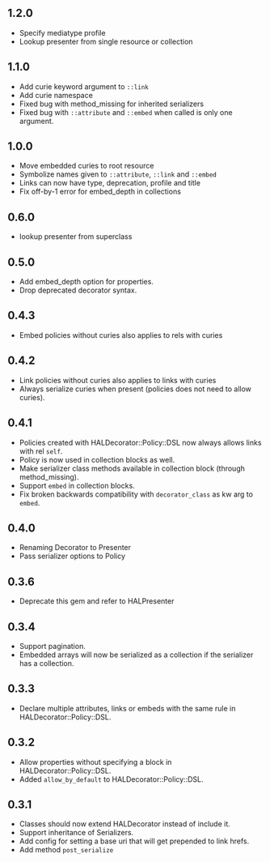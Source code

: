 ## 1.2.0
 * Specify mediatype profile
 * Lookup presenter from single resource or collection
## 1.1.0
 * Add curie keyword argument to `::link`
 * Add curie namespace
 * Fixed bug with method_missing for inherited serializers
 * Fixed bug with `::attribute` and `::embed` when called is only one argument.
## 1.0.0
 * Move embedded curies to root resource
 * Symbolize names given to `::attribute`, `::link` and `::embed`
 * Links can now have type, deprecation, profile and title
 * Fix off-by-1 error for embed_depth in collections 
## 0.6.0
 * lookup presenter from superclass
## 0.5.0
 * Add embed_depth option for properties.
 * Drop deprecated decorator syntax.
## 0.4.3
 * Embed policies without curies also applies to rels with curies
## 0.4.2
 * Link policies without curies also applies to links with curies
 * Always serialize curies when present (policies does not need to allow curies).
## 0.4.1
 * Policies created with HALDecorator::Policy::DSL now always allows links with rel `self`.
 * Policy is now used in collection blocks as well.
 * Make serializer class methods available in collection block (through method_missing).
 * Support `embed` in collection blocks.
 * Fix broken backwards compatibility with `decorator_class` as kw arg to `embed`.
## 0.4.0
 * Renaming Decorator to Presenter
 * Pass serializer options to Policy
## 0.3.6
 * Deprecate this gem and refer to HALPresenter
## 0.3.4
 * Support pagination.
 * Embedded arrays will now be serialized as a collection if the serializer has a collection.
## 0.3.3
 * Declare multiple attributes, links or embeds with the same rule in HALDecorator::Policy::DSL.
## 0.3.2
 * Allow properties without specifying a block in HALDecorator::Policy::DSL.
 * Added `allow_by_default` to HALDecorator::Policy::DSL.
## 0.3.1
 * Classes should now extend HALDecorator instead of include it.
 * Support inheritance of Serializers.
 * Add config for setting a base uri that will get prepended to link hrefs.
 * Add method `post_serialize`
